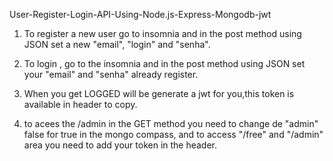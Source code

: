User-Register-Login-API-Using-Node.js-Express-Mongodb-jwt


1. To register a new user go to insomnia and in the post method using JSON set a new "email", "login" and "senha".

2. To login , go to the insomnia and in the post method using JSON set your "email" and "senha" already register.

3. When you get LOGGED will be generate a jwt for you,this token is available in header to copy.

4. to acees the /admin in the GET method you need to change de "admin" false for true in the mongo compass, and to access 
"/free" and "/admin" area you need to add your token in the header.